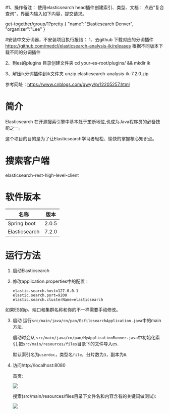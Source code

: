 #1、操作备注：
使用elasticsearch head插件创建索引、类型、文档：
点击“复合查询”，界面内输入如下内容，提交请求。

get-together/group/1?pretty
{
"name":"Elasticsearch Denver",
"organizer":"Lee"
}

#安装中文分词器，不安装项目执行报错：
1、去github 下载对应的分词插件
https://github.com/medcl/elasticsearch-analysis-ik/releases
根据不同版本下载不同的分词插件

2、到es的plugins 目录创建文件夹
cd your-es-root/plugins/ && mkdir ik

3、解压ik分词插件到ik文件夹
unzip elasticsearch-analysis-ik-7.2.0.zip

参考网址：https://www.cnblogs.com/gwyy/p/12205257.html



# 简介

Elasticsearch 在开源搜索引擎中基本处于垄断地位,也成为Java程序员的必备技能之一。

这个项目的目的是为了让Elasticsearch学习者轻松、愉快的掌握核心知识点。


# 搜索客户端

elasticsearch-rest-high-level-client

# 软件版本

| 名称          | 版本  |
| ------------- | ----- |
| Spring boot   | 2.0.5 |
| Elasticsearch | 7.2.0 |

# 运行方法

1. 启动Elasticsearch

2. 修改application.properties中的配置：

   ```properties
   elastic.search.host=127.0.0.1
   elastic.search.port=9200
   elastic.search.clusterName=elasticsearch
   ```

如果ES的ip、端口和集群名称和你的不一样需要手动修改。

3. 启动
   运行`src/main/java/cn/pan/EsfilesearchApplication.java`中的main方法.
   

   启动时会从  `src/main/java/cn/pan/MyApplicationRunner.java`中初始化索引,把`src/main/resources/files`目录下的文件导入es.

   默认索引名为`userdoc`，类型名`file`，分片数为`3`，副本为`0`.

4. 访问http://localhost:8080

   首页:

   ![](imgs/1.png)
   
   搜索(src/main/resources/files目录下文件名和内容含有的关键词做测试):

   ![](imgs/2.png)
